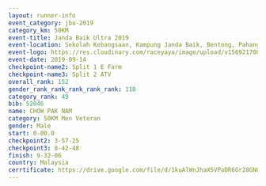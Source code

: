 ```yaml
---
layout: runner-info 
event_category: jbu-2019 
category_km: 50KM 
event-title: Janda Baik Ultra 2019 
event-location: Sekolah Kebangsaan, Kampung Janda Baik, Bentong, Pahang, Malaysia 
event-logo: https://res.cloudinary.com/raceyaya/image/upload/v1569217009/logo/janda-baik_vch1pc.jpg 
event-date: 2019-09-14 
checkpoint-name2: Split 1 E Farm 
checkpoint-name3: Split 2 ATV 
overall_rank: 152
gender_rank_rank_rank_rank_rank: 118
category_rank: 49
bib: 52046
name: CHOW PAK NAM
category: 50KM Men Veteran
gender: Male
start: 0-00.0
checkpoint2: 3-57-25
checkpoint3: 8-42-48
finish: 9-32-06
country: Malaysia
cerrtificate: https://drive.google.com/file/d/1kuAlWnJhaX5VPaDR6Gr28GNGznSMOkLJ/view?usp=sharing
---
```

